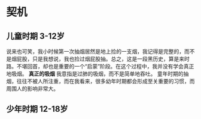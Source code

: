 # 契机
## 儿童时期 3-12岁
说来也可笑，我小时候第一次抽烟居然是地上捡的一支烟，我记得是完整的，而不是烟屁股，只是我想说，我也捡过烟屁股抽。总之，这是一段黑历史，算是来时路。不堪回首，却也是重要的一个“启蒙”阶段。在这个过程中，我并没有学会真正地吸烟。
**真正的吸烟** 我意指是过肺的吸烟，而不是简单地吞吐。
童年时期的抽烟，往往不被人所注重，而在我看来，很多幼年时期都会形成至关重要的习惯，而周围人的影响非常大。
## 少年时期 12-18岁





<!--stackedit_data:
eyJoaXN0b3J5IjpbOTkyMDU4NzcyLC0xMTQ1NTk2NDQsLTEyOT
Y0NDcwMTMsLTMyNTk0MjA2MSw3MzMxNzYyOTFdfQ==
-->